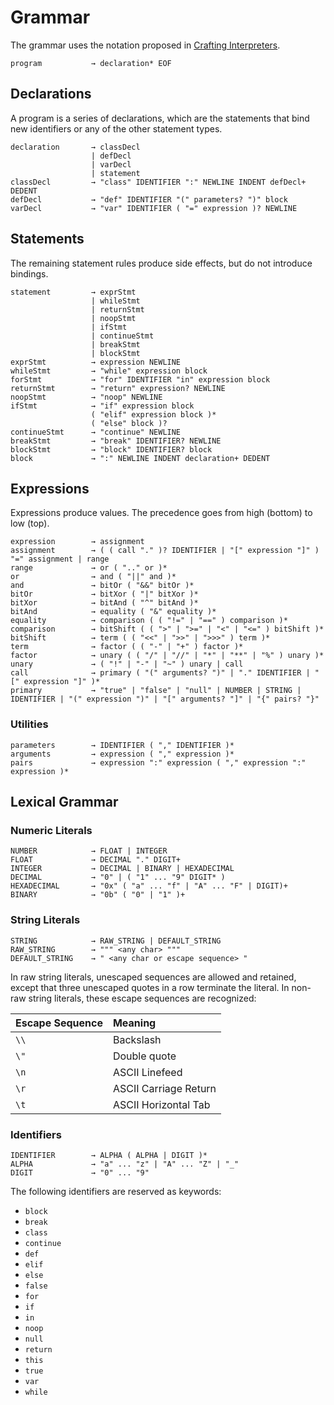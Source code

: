 # Grammar
The grammar uses the notation proposed in [Crafting Interpreters](http://www.craftinginterpreters.com/representing-code.html#enhancing-our-notation).

```
program           → declaration* EOF
```

## Declarations
A program is a series of declarations, which are the statements that bind new identifiers or any of the other statement types.
```
declaration       → classDecl
                  | defDecl
                  | varDecl
                  | statement
classDecl         → "class" IDENTIFIER ":" NEWLINE INDENT defDecl+ DEDENT
defDecl           → "def" IDENTIFIER "(" parameters? ")" block
varDecl           → "var" IDENTIFIER ( "=" expression )? NEWLINE
```

## Statements
The remaining statement rules produce side effects, but do not introduce bindings.
```
statement         → exprStmt
                  | whileStmt
                  | returnStmt
                  | noopStmt
                  | ifStmt
                  | continueStmt
                  | breakStmt
                  | blockStmt
exprStmt          → expression NEWLINE
whileStmt         → "while" expression block
forStmt           → "for" IDENTIFIER "in" expression block
returnStmt        → "return" expression? NEWLINE
noopStmt          → "noop" NEWLINE
ifStmt            → "if" expression block
                  ( "elif" expression block )*
                  ( "else" block )?
continueStmt      → "continue" NEWLINE
breakStmt         → "break" IDENTIFIER? NEWLINE
blockStmt         → "block" IDENTIFIER? block
block             → ":" NEWLINE INDENT declaration+ DEDENT
```

## Expressions
Expressions produce values. The precedence goes from high (bottom) to low (top).
```
expression        → assignment
assignment        → ( ( call "." )? IDENTIFIER | "[" expression "]" ) "=" assignment | range
range             → or ( ".." or )*
or                → and ( "||" and )*
and               → bitOr ( "&&" bitOr )*
bitOr             → bitXor ( "|" bitXor )*
bitXor            → bitAnd ( "^" bitAnd )*
bitAnd            → equality ( "&" equality )*
equality          → comparison ( ( "!=" | "==" ) comparison )*
comparison        → bitShift ( ( ">" | ">=" | "<" | "<=" ) bitShift )*
bitShift          → term ( ( "<<" | ">>" | ">>>" ) term )*
term              → factor ( ( "-" | "+" ) factor )*
factor            → unary ( ( "/" | "//" | "*" | "**" | "%" ) unary )*
unary             → ( "!" | "-" | "~" ) unary | call
call              → primary ( "(" arguments? ")" | "." IDENTIFIER | "[" expression "]" )*
primary           → "true" | "false" | "null" | NUMBER | STRING | IDENTIFIER | "(" expression ")" | "[" arguments? "]" | "{" pairs? "}"
```

### Utilities
```
parameters        → IDENTIFIER ( "," IDENTIFIER )*
arguments         → expression ( "," expression )*
pairs             → expression ":" expression ( "," expression ":" expression )*
```

## Lexical Grammar

### Numeric Literals
```
NUMBER            → FLOAT | INTEGER
FLOAT             → DECIMAL "." DIGIT+
INTEGER           → DECIMAL | BINARY | HEXADECIMAL
DECIMAL           → "0" | ( "1" ... "9" DIGIT* )
HEXADECIMAL       → "0x" ( "a" ... "f" | "A" ... "F" | DIGIT)+
BINARY            → "0b" ( "0" | "1" )+
```

### String Literals
```
STRING            → RAW_STRING | DEFAULT_STRING
RAW_STRING        → """ <any char> """
DEFAULT_STRING    → " <any char or escape sequence> "
```

In raw string literals, unescaped sequences are allowed and retained, except that three unescaped quotes in a row terminate the literal. In non-raw string literals, these escape sequences are recognized:

| Escape Sequence | Meaning               |
|:----------------|:----------------------|
| `\\`            | Backslash             |
| `\"`            | Double quote          |
| `\n`            | ASCII Linefeed        |
| `\r`            | ASCII Carriage Return |
| `\t`            | ASCII Horizontal Tab  |

### Identifiers
```
IDENTIFIER        → ALPHA ( ALPHA | DIGIT )*
ALPHA             → "a" ... "z" | "A" ... "Z" | "_"
DIGIT             → "0" ... "9"
```

The following identifiers are reserved as keywords:
- `block`
- `break`
- `class`
- `continue`
- `def`
- `elif`
- `else`
- `false`
- `for`
- `if`
- `in`
- `noop`
- `null`
- `return`
- `this`
- `true`
- `var`
- `while`
